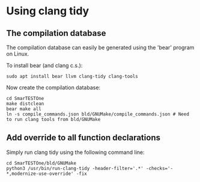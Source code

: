 # Using clang tidy

## The compilation database

The compilation database can easily be generated using the 'bear' program on Linux.

To install bear (and clang c.s.): 
```
sudo apt install bear llvm clang-tidy clang-tools
```

Now create the compilation database:
```
cd SmarTESTOne
make distclean
bear make all
ln -s compile_commands.json bld/GNUMake/compile_commands.json # Need to run clang tools from bld/GNUMake
```


## Add override to all function declarations
Simply run clang tidy using the following command line:
```
cd SmarTESTOne/bld/GNUMake
python3 /usr/bin/run-clang-tidy -header-filter='.*' -checks='-*,modernize-use-override' -fix
```
